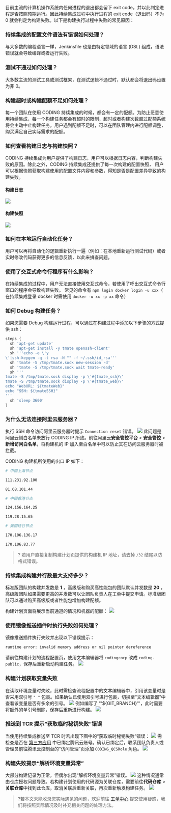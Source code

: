 目前主流的计算机操作系统内任何进程的退出都会留下 exit code，并以此判定进程是否按照预期运行。因此持续集成过程中执行进程的 exit code（退出码）不为 0 就会判定为构建失败。以下是构建执行过程中失败的常见原因：

### 持续集成的配置文件语法有错误如何处理？
与大多数的编程语言一样，Jenkinsfile 也是由特定领域的语言 (DSL) 组成，语法错误就会导致编译或者运行失败。

### 测试不通过如何处理？

大多数主流的测试工具或测试框架，在测试逻辑不通过时，默认都会将退出码设置为非 0。

[](id:que3)
### 构建超时或构建配额不足如何处理？
每一个团队在使用 CODING 持续集成的时候，都会有一定的配额。为防止恶意使用持续集成，每一个构建任务都会有超时的限制，超时或者构建次数超过配额系统将会主动中止构建任务。用户遇到配额不足时，可以在团队管理内进行配额调整，购买满足自己实际需求的配额。

### 如何查看构建日志与构建快照？
CODING 持续集成为用户提供了构建日志，用户可以根据日志内容，判断构建失败的原因。除此之外，CODING 持续集成还提供了每一次构建的配置快照， 用户可以根据快照获取构建使用的配置文件内容和参数，得知是否是配置差异导致的构建失败。

#### 构建日志
![](https://qcloudimg.tencent-cloud.cn/raw/a60b46e230e2b08eae10301dd1191bc7.png)

#### 构建快照
![](https://qcloudimg.tencent-cloud.cn/raw/6c6f8955d4ab86aa166be64ee63b9a1d.png)

### 如何在本地运行自动化任务？
用户可以再将自动化的逻辑重新执行一遍（例如：在本地重新运行测试代码）或者实时修改代码获得更多的信息反馈，以此来排查问题。

### 使用了交互式命令行程序有什么影响？
在持续集成的过程中，用户无法直接使用交互式命令，若使用了呼出交互式命令行窗口的程序会导致构建失败。
常见的命令有 `npm login docker login -u xxx`（ 在持续集成登录 docker 时需使用 `docker -u xx -p xx` 命令）


[](id:how-to-debug)
### 如何 Debug 构建任务？
如果您需要 Debug 构建运行过程，可以通过在构建过程中添加以下步骤的方式提供 ssh：
```groovy
steps {
  sh 'apt-get update'
  sh 'apt-get install -y tmate openssh-client'
  sh '''echo -e \'y
\'|ssh-keygen -q -t rsa -N "" -f ~/.ssh/id_rsa'''
  sh 'tmate -S /tmp/tmate.sock new-session -d'
  sh 'tmate -S /tmp/tmate.sock wait tmate-ready'
  sh '''
tmate -S /tmp/tmate.sock display -p \'#{tmate_ssh}\'
tmate -S /tmp/tmate.sock display -p \'#{tmate_web}\'
echo "WebURL: ${tmateWeb}"
echo "SSH: ${tmateSSH}"
'''
  sh 'sleep 3600'
}
```

[](id:aliyun)
### 为什么无法连接阿里云服务器？
执行 SSH 命令访问阿里云服务器时提示 `Connection reset` 错误。
![](https://qcloudimg.tencent-cloud.cn/raw/12c840e1ef00ce8fc1ee9d136d25cea1.png)
此问题是阿里云侧白名单未放行 CODING IP 所致。前往阿里云**安全管控平台** > **安全管控** > **新增访问白名单**，将构建机的 IP 加入至白名单中可以防止其在访问云服务器时被拦截。

CODING 构建机所使用的出口 IP 如下：
```bash
# 中国上海节点

111.231.92.100

81.68.101.44

# 中国香港节点

124.156.164.25

119.28.15.65

# 美国硅谷节点

170.106.136.17

170.106.83.77

```

>? 若用户直接复制构建计划页提供的构建机 IP 地址，请去掉 `/32` 结尾以防格式错误。

### 持续集成构建并行数最大支持多少？
标准版团队的构建并发数是 **1** ，高级版和购买高性能包的团队默认并发数是 **20** ，高级版团队如果需要更高的并发数可以让团队负责人在工单中提交申请。标准版团队可以通过购买高级版或者性能包增加构建配额。

构建计划页面将展示当前通道的情况和机器的配额：
![](https://qcloudimg.tencent-cloud.cn/raw/ae4aa3b70c72ca0f93caaf37116cf359.png)

### 使用镜像推送插件时执行失败如何处理？
镜像推送插件执行失败并出现以下错误提示：
```bash
runtime error: invalid memory address or nil pointer dereference
```

请前往构建计划的流程配置页，使用文本编辑器将 `codingcorp` 改成 `coding-public`，保存后重新启动构建任务。
![](https://qcloudimg.tencent-cloud.cn/raw/99b7eb4ff04ce2c63e347e89eb5e91f3.png)

[](id:env-fail)
### 构建计划获取变量失败
在读取环境变量时失败，此时需检查流程配置中的文本编辑器中，引用该变量时是否采用双引号 `" "` 包裹。如果确认已使用双引号进行包裹，切换至“文本编辑器”中查看该变量是否有多余的引号。
![](https://qcloudimg.tencent-cloud.cn/raw/425f1e5aff7d8a081b651dbea81fa4c2.png)
例如编写了 '"${GIT_BRANCH}"'，此时需要将额外的单引号删除，保存后重新进行构建。
![](https://qcloudimg.tencent-cloud.cn/raw/c162c550f8c5935c60fd4b404cd36c39.png)

[](id:tcr-error)
### 推送到 TCR 提示“获取临时秘钥失败”错误
当使用持续集成推送至 TCR 时若出现下图中的“获取临时秘钥失败”错误：
![](https://qcloudimg.tencent-cloud.cn/raw/0f06f5854c646f667c9db9109fccd26a.png)
需检查是否在 [第三方应用](/docs/admin/service-integration/cloud.html) 中已绑定腾讯云账号。确认已绑定后，联系团队负责人或管理员前往腾讯云控制台的“访问管理”页添加 `CODING_QCSRole` 角色。
![](https://qcloudimg.tencent-cloud.cn/raw/cf70deeee32e1d9c5fcd97f767a0046c.png)

[](id:env-error)
### 构建失败提示“解析环境变量异常”
大部分构建记录为正常，但偶尔出现“解析环境变量异常”错误。
![](https://qcloudimg.tencent-cloud.cn/raw/630984ee3d0a7903e543552c73223066.png)
这种情况通常由仓库授权问题导致。若构建计划使用的代码源为关联仓库，需要前往**代码仓库** > **关联仓库**中找到此仓库，取消关联后重新关联，再次重新触发构建任务。
![](https://qcloudimg.tencent-cloud.cn/raw/439727bc2fda5a1c39a1c44d3dd51f8a.png)

>?若本文未能收录您实际遇见的问题，欢迎前往 [工单中心](https://e.coding.net/signin?redirect=/workorder) 提交使用疑惑，我们将按照实际情况及时补充相关问题的处理方法。

